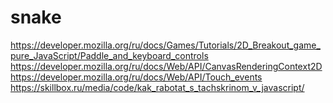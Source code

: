 # snake
https://developer.mozilla.org/ru/docs/Games/Tutorials/2D_Breakout_game_pure_JavaScript/Paddle_and_keyboard_controls </br>
https://developer.mozilla.org/ru/docs/Web/API/CanvasRenderingContext2D </br>
https://developer.mozilla.org/ru/docs/Web/API/Touch_events </br>
https://skillbox.ru/media/code/kak_rabotat_s_tachskrinom_v_javascript/
